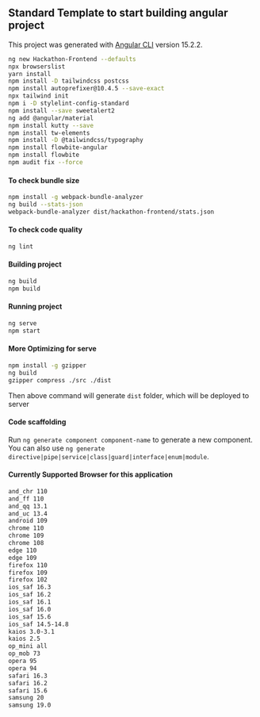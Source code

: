 ## Standard Template to start building angular project

This project was generated with [Angular CLI](https://github.com/angular/angular-cli) version 15.2.2.

```bash
ng new Hackathon-Frontend --defaults
npx browserslist
yarn install
npm install -D tailwindcss postcss
npm install autoprefixer@10.4.5 --save-exact
npx tailwind init
npm i -D stylelint-config-standard
npm install --save sweetalert2
ng add @angular/material
npm install kutty --save
npm install tw-elements
npm install -D @tailwindcss/typography
npm install flowbite-angular
npm install flowbite
npm audit fix --force
```

#### To check bundle size

```bash
npm install -g webpack-bundle-analyzer
ng build --stats-json
webpack-bundle-analyzer dist/hackathon-frontend/stats.json
```

#### To check code quality

```bash
ng lint
```

#### Building project

```bash
ng build
npm build
```

#### Running project

```bash
ng serve
npm start
```

#### More Optimizing for serve

```bash
npm install -g gzipper
ng build
gzipper compress ./src ./dist
```

Then above command will generate `dist` folder, which will be deployed to server

#### Code scaffolding

Run `ng generate component component-name` to generate a new component. You can also use `ng generate directive|pipe|service|class|guard|interface|enum|module`.


<h4>Currently Supported Browser for this application</h4>

```bash
and_chr 110
and_ff 110  
and_qq 13.1 
and_uc 13.4 
android 109 
chrome 110  
chrome 109  
chrome 108  
edge 110    
edge 109    
firefox 110 
firefox 109 
firefox 102 
ios_saf 16.3
ios_saf 16.2
ios_saf 16.1
ios_saf 16.0
ios_saf 15.6
ios_saf 14.5-14.8
kaios 3.0-3.1
kaios 2.5
op_mini all
op_mob 73
opera 95
opera 94
safari 16.3
safari 16.2
safari 15.6
samsung 20
samsung 19.0
```

